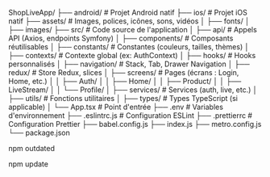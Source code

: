 ShopLiveApp/
├── android/                  # Projet Android natif
├── ios/                      # Projet iOS natif
├── assets/                   # Images, polices, icônes, sons, vidéos
│   ├── fonts/
│   ├── images/
├── src/                      # Code source de l'application
│   ├── api/                  # Appels API (Axios, endpoints Symfony)
│   ├── components/           # Composants réutilisables
│   ├── constants/            # Constantes (couleurs, tailles, thèmes)
│   ├── contexts/             # Contexte global (ex: AuthContext)
│   ├── hooks/                # Hooks personnalisés
│   ├── navigation/           # Stack, Tab, Drawer Navigation
│   ├── redux/                # Store Redux, slices
│   ├── screens/              # Pages (écrans : Login, Home, etc.)
│   │   ├── Auth/
│   │   ├── Home/
│   │   ├── Product/
│   │   ├── LiveStream/
│   │   └── Profile/
│   ├── services/             # Services (auth, live, etc.)
│   ├── utils/                # Fonctions utilitaires
│   ├── types/                # Types TypeScript (si applicable)
│   └── App.tsx               # Point d'entrée
├── .env                      # Variables d'environnement
├── .eslintrc.js              # Configuration ESLint
├── .prettierrc               # Configuration Prettier
├── babel.config.js
├── index.js
├── metro.config.js
└── package.json




npm outdated


npm update
